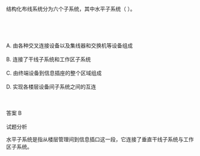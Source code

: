 <div class="detail lh2">结构化布线系统分为六个子系统，其中水平子系统（  ）。<p><br/></p><br/><br/>A. 由各种交叉连接设备以及集线器和交换机等设备组成<br/><br/>B. 连接了干线子系统和工作区子系统<br/><br/>C. 由终端设备到信息插座的整个区域组成<br/><br/>D. 实现各楼层设备间子系统之间的互连<br/><br/><br/><br/>答案 B<br/><br/>试题分析<br/><p>水平子系统是指从楼层管理间到信息插口这一段，它连接了垂直干线子系统与工作区子系统。</p><p><br/></p></div>